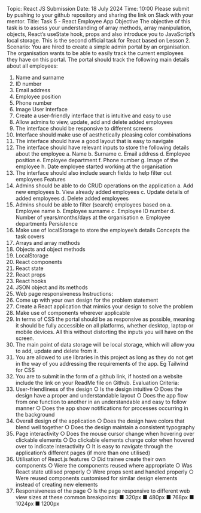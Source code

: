 Topic: React JS
Submission Date: 18 July 2024
Time: 10:00
Please submit by pushing to your github repository and sharing the link on Slack with your
mentor.
Title: Task 5 - React Employee App
Objective
The objective of this task is to assess your understanding of array methods, array
manipulation, objects, React’s useState hook, props and also introduce you to JavaScript’s
local storage.
This is the second official task for React based on Lesson 2.
Scenario: You are hired to create a simple admin portal by an organisation. The
organisation wants to be able to easily track the current employees they have on this
portal. The portal should track the following main details about all employees:

1. Name and surname
2. ID number
3. Email address
4. Employee position
5. Phone number
6. Image
   User interface
7. Create a user-friendly interface that is intuitive and easy to use
8. Allow admins to view, update, add and delete added employees
9. The interface should be responsive to different screens
10. Interface should make use of aesthetically pleasing color combinations
11. The interface should have a good layout that is easy to navigate
12. The interface should have relevant inputs to store the following details about the
    employee
    a. Name
    b. Surname
    c. Email address
    d. Employee position
    e. Employee department
    f. Phone number
    g. Image of the employee
    h. Date employee started working at the organisation
13. The interface should also include search fields to help filter out employees
    Features
14. Admins should be able to do CRUD operations on the application
    a. Add new employees
    b. View already added employees
    c. Update details of added employees
    d. Delete added employees
15. Admins should be able to filter (search) employees based on
    a. Employee name
    b. Employee surname
    c. Employee ID number
    d. Number of years/months/days at the organisation
    e. Employee departments
    Persistence
16. Make use of localStorage to store the employee’s details
    Concepts the task covers
17. Arrays and array methods
18. Objects and object methods
19. LocalStorage
20. React components
21. React state
22. React props
23. React hooks
24. JSON object and its methods
25. Web page responsiveness
    Instructions:
26. Come up with your own design for the problem statement
27. Create a React application that mimics your design to solve the problem
28. Make use of components wherever applicable
29. In terms of CSS the portal should be as responsive as possible, meaning it should
    be fully accessible on all platforms, whether desktop, laptop or mobile devices. All
    this without distorting the inputs you will have on the screen.
30. The main point of data storage will be local storage, which will allow you to add,
    update and delete from it.
31. You are allowed to use libraries in this project as long as they do not get in the way
    of you addressing the requirements of the app. Eg Tailwind for CSS
32. You are to submit in the form of a github link, if hosted on a website include the
    link on your ReadMe file on Github.
    Evaluation Criteria:
33. User-friendliness of the design
    ○ Is the design intuitive
    ○ Does the design have a proper and understandable layout
    ○ Does the app flow from one function to another in an understandable and
    easy to follow manner
    ○ Does the app show notifications for processes occurring in the background
34. Overall design of the application
    ○ Does the design have colors that blend well together
    ○ Does the design maintain a consistent typography
35. Page interactivity
    ○ Does the mouse cursor change when hovering over clickable elements
    ○ Do clickable elements change color when hovered over to indicate
    interactivity
    ○ It is easy to navigate through the application’s different pages (if more than
    one utilised)
36. Utilisation of React.js features
    ○ Did trainee create their own components
    ○ Were the components reused where appropriate
    ○ Was React state utilised properly
    ○ Were props sent and handled properly
    ○ Were reused components customised for similar design elements instead of
    creating new elements
37. Responsiveness of the page
    ○ Is the page responsive to different web view sizes at these common
    breakpoints:
    ■ 320px
    ■ 480px
    ■ 768px
    ■ 1024px
    ■ 1200px
